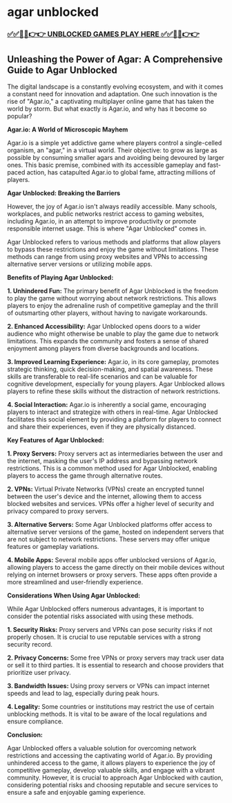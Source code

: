 # agar unblocked

### [✅✅🔴🔴👉👉 UNBLOCKED GAMES PLAY HERE ✅✅🔴🔴👉👉](https://topstoryindia.com)

##  Unleashing the Power of Agar: A Comprehensive Guide to Agar Unblocked

The digital landscape is a constantly evolving ecosystem, and with it comes a constant need for innovation and adaptation. One such innovation is the rise of "Agar.io," a captivating multiplayer online game that has taken the world by storm. But what exactly is Agar.io, and why has it become so popular?

**Agar.io: A World of Microscopic Mayhem**

Agar.io is a simple yet addictive game where players control a single-celled organism, an "agar," in a virtual world. Their objective: to grow as large as possible by consuming smaller agars and avoiding being devoured by larger ones. This basic premise, combined with its accessible gameplay and fast-paced action, has catapulted Agar.io to global fame, attracting millions of players.

**Agar Unblocked: Breaking the Barriers**

However, the joy of Agar.io isn't always readily accessible. Many schools, workplaces, and public networks restrict access to gaming websites, including Agar.io, in an attempt to improve productivity or promote responsible internet usage. This is where "Agar Unblocked" comes in.

Agar Unblocked refers to various methods and platforms that allow players to bypass these restrictions and enjoy the game without limitations. These methods can range from using proxy websites and VPNs to accessing alternative server versions or utilizing mobile apps.

**Benefits of Playing Agar Unblocked:**

**1. Unhindered Fun:** The primary benefit of Agar Unblocked is the freedom to play the game without worrying about network restrictions. This allows players to enjoy the adrenaline rush of competitive gameplay and the thrill of outsmarting other players, without having to navigate workarounds.

**2. Enhanced Accessibility:** Agar Unblocked opens doors to a wider audience who might otherwise be unable to play the game due to network limitations. This expands the community and fosters a sense of shared enjoyment among players from diverse backgrounds and locations.

**3. Improved Learning Experience:** Agar.io, in its core gameplay, promotes strategic thinking, quick decision-making, and spatial awareness. These skills are transferable to real-life scenarios and can be valuable for cognitive development, especially for young players. Agar Unblocked allows players to refine these skills without the distraction of network restrictions.

**4. Social Interaction:** Agar.io is inherently a social game, encouraging players to interact and strategize with others in real-time. Agar Unblocked facilitates this social element by providing a platform for players to connect and share their experiences, even if they are physically distanced.

**Key Features of Agar Unblocked:**

**1. Proxy Servers:** Proxy servers act as intermediaries between the user and the internet, masking the user's IP address and bypassing network restrictions. This is a common method used for Agar Unblocked, enabling players to access the game through alternative routes.

**2. VPNs:** Virtual Private Networks (VPNs) create an encrypted tunnel between the user's device and the internet, allowing them to access blocked websites and services. VPNs offer a higher level of security and privacy compared to proxy servers.

**3. Alternative Servers:** Some Agar Unblocked platforms offer access to alternative server versions of the game, hosted on independent servers that are not subject to network restrictions. These servers may offer unique features or gameplay variations.

**4. Mobile Apps:** Several mobile apps offer unblocked versions of Agar.io, allowing players to access the game directly on their mobile devices without relying on internet browsers or proxy servers. These apps often provide a more streamlined and user-friendly experience.

**Considerations When Using Agar Unblocked:**

While Agar Unblocked offers numerous advantages, it is important to consider the potential risks associated with using these methods.

**1. Security Risks:** Proxy servers and VPNs can pose security risks if not properly chosen. It is crucial to use reputable services with a strong security record.

**2. Privacy Concerns:** Some free VPNs or proxy servers may track user data or sell it to third parties. It is essential to research and choose providers that prioritize user privacy.

**3. Bandwidth Issues:** Using proxy servers or VPNs can impact internet speeds and lead to lag, especially during peak hours.

**4. Legality:** Some countries or institutions may restrict the use of certain unblocking methods. It is vital to be aware of the local regulations and ensure compliance.

**Conclusion:**

Agar Unblocked offers a valuable solution for overcoming network restrictions and accessing the captivating world of Agar.io. By providing unhindered access to the game, it allows players to experience the joy of competitive gameplay, develop valuable skills, and engage with a vibrant community. However, it is crucial to approach Agar Unblocked with caution, considering potential risks and choosing reputable and secure services to ensure a safe and enjoyable gaming experience.